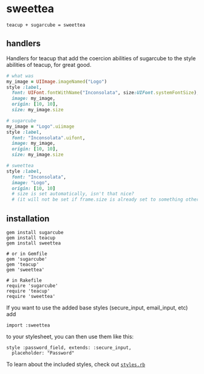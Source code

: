 sweettea
========

    teacup + sugarcube = sweettea


 handlers
----------

Handlers for teacup that add the coercion abilities of sugarcube to the style
abilities of teacup, for great good.

```ruby
# what was
my_image = UIImage.imageNamed("Logo")
style :label,
  font: UIFont.fontWithName("Inconsolata", size:UIFont.systemFontSize),
  image: my_image,
  origin: [10, 10],
  size: my_image.size

# sugarcube
my_image = "Logo".uiimage
style :label,
  font: "Inconsolata".uifont,
  image: my_image,
  origin: [10, 10],
  size: my_image.size

# sweettea
style :label,
  font: "Inconsolata",
  image: "Logo",
  origin: [10, 10]
  # size is set automatically, isn't that nice?
  # (it will not be set if frame.size is already set to something other than [0, 0])
```

 installation
--------------

    gem install sugarcube
    gem install teacup
    gem install sweettea

    # or in Gemfile
    gem 'sugarcube'
    gem 'teacup'
    gem 'sweettea'

    # in Rakefile
    require 'sugarcube'
    require 'teacup'
    require 'sweettea'


If you want to use the added base styles (secure_input, email_input, etc) add

    import :sweettea

to your stylesheet, you can then use them like this:

    style :password_field, extends: :secure_input,
      placeholder: "Password"

To learn about the included styles, check out [`styles.rb`][styles]

[styles]: https://github.com/colinta/sweettea/blob/master/lib/sweettea/styles.rb

